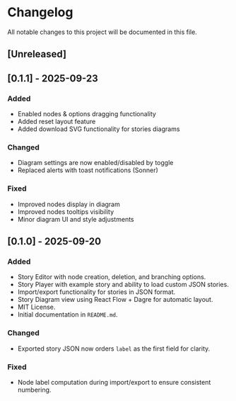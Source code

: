 # Changelog

All notable changes to this project will be documented in this file.

## [Unreleased]

## [0.1.1] - 2025-09-23

### Added

- Enabled nodes & options dragging functionality
- Added reset layout feature
- Added download SVG functionality for stories diagrams

### Changed

- Diagram settings are now enabled/disabled by toggle
- Replaced alerts with toast notifications (Sonner)

### Fixed

- Improved nodes display in diagram
- Improved nodes tooltips visibility
- Minor diagram UI and style adjustments

## [0.1.0] - 2025-09-20

### Added

- Story Editor with node creation, deletion, and branching options.
- Story Player with example story and ability to load custom JSON stories.
- Import/export functionality for stories in JSON format.
- Story Diagram view using React Flow + Dagre for automatic layout.
- MIT License.
- Initial documentation in `README.md`.

### Changed

- Exported story JSON now orders `label` as the first field for clarity.

### Fixed

- Node label computation during import/export to ensure consistent numbering.
